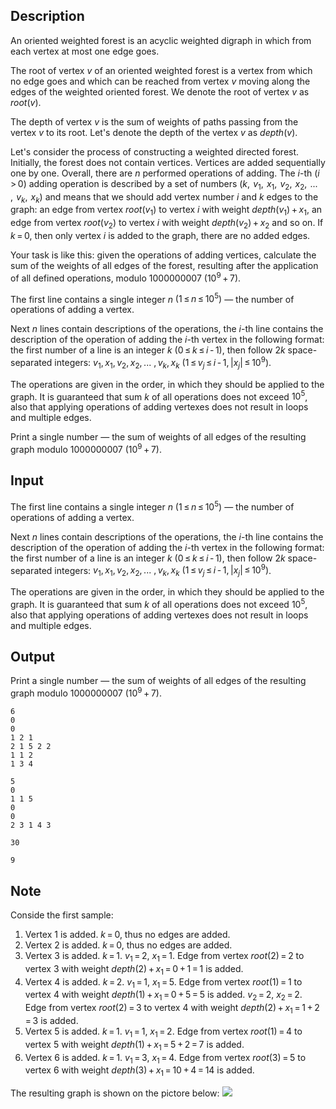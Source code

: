 ## Description

<div><p>An <span class="tex-font-style-it">oriented weighted forest</span> is an acyclic weighted digraph in which from each vertex at most one edge goes.</p><p>The <span class="tex-font-style-it">root</span> of vertex <span class="tex-span"><i>v</i></span> of an oriented weighted forest is a vertex from which no edge goes and which can be reached from vertex <span class="tex-span"><i>v</i></span> moving along the edges of the weighted oriented forest. We denote the root of vertex <span class="tex-span"><i>v</i></span> as <span class="tex-span"><i>root</i>(<i>v</i>)</span>.</p><p>The <span class="tex-font-style-it">depth</span> of vertex <span class="tex-span"><i>v</i></span> is the sum of weights of paths passing from the vertex <span class="tex-span"><i>v</i></span> to its root. Let's denote the depth of the vertex <span class="tex-span"><i>v</i></span> as <span class="tex-span"><i>depth</i>(<i>v</i>)</span>.</p><p>Let's consider the process of constructing a weighted directed forest. Initially, the forest does not contain vertices. Vertices are added sequentially one by one. Overall, there are <span class="tex-span"><i>n</i></span> performed operations of adding. The <span class="tex-span"><i>i</i></span>-th <span class="tex-span">(<i>i</i> &gt; 0)</span> adding operation is described by a set of numbers <span class="tex-span">(<i>k</i>,  <i>v</i><sub class="lower-index">1</sub>,  <i>x</i><sub class="lower-index">1</sub>,  <i>v</i><sub class="lower-index">2</sub>,  <i>x</i><sub class="lower-index">2</sub>,  ... ,  <i>v</i><sub class="lower-index"><i>k</i></sub>,  <i>x</i><sub class="lower-index"><i>k</i></sub>)</span> and means that we should add vertex number <span class="tex-span"><i>i</i></span> and <span class="tex-span"><i>k</i></span> edges to the graph: an edge from vertex <span class="tex-span"><i>root</i>(<i>v</i><sub class="lower-index">1</sub>)</span> to vertex <span class="tex-span"><i>i</i></span> with weight <span class="tex-span"><i>depth</i>(<i>v</i><sub class="lower-index">1</sub>) + <i>x</i><sub class="lower-index">1</sub></span>, an edge from vertex <span class="tex-span"><i>root</i>(<i>v</i><sub class="lower-index">2</sub>)</span> to vertex <span class="tex-span"><i>i</i></span> with weight <span class="tex-span"><i>depth</i>(<i>v</i><sub class="lower-index">2</sub>) + <i>x</i><sub class="lower-index">2</sub></span> and so on. If <span class="tex-span"><i>k</i> = 0</span>, then only vertex <span class="tex-span"><i>i</i></span> is added to the graph, there are no added edges.</p><p>Your task is like this: given the operations of adding vertices, calculate the sum of the weights of all edges of the forest, resulting after the application of all defined operations, modulo <span class="tex-span">1000000007</span> <span class="tex-span">(10<sup class="upper-index">9</sup> + 7)</span>.</p></div><div class="input-specification"><p>The first line contains a single integer <span class="tex-span"><i>n</i></span> <span class="tex-span">(1 ≤ <i>n</i> ≤ 10<sup class="upper-index">5</sup>)</span> — the number of operations of adding a vertex.</p><p>Next <span class="tex-span"><i>n</i></span> lines contain descriptions of the operations, the <span class="tex-span"><i>i</i></span>-th line contains the description of the operation of adding the <span class="tex-span"><i>i</i></span>-th vertex in the following format: the first number of a line is an integer <span class="tex-span"><i>k</i></span> <span class="tex-span">(0 ≤ <i>k</i> ≤ <i>i</i> - 1)</span>, then follow <span class="tex-span">2<i>k</i></span> space-separated integers: <span class="tex-span"><i>v</i><sub class="lower-index">1</sub>, <i>x</i><sub class="lower-index">1</sub>, <i>v</i><sub class="lower-index">2</sub>, <i>x</i><sub class="lower-index">2</sub>, ... , <i>v</i><sub class="lower-index"><i>k</i></sub>, <i>x</i><sub class="lower-index"><i>k</i></sub></span> <span class="tex-span">(1 ≤ <i>v</i><sub class="lower-index"><i>j</i></sub> ≤ <i>i</i> - 1, |<i>x</i><sub class="lower-index"><i>j</i></sub>| ≤ 10<sup class="upper-index">9</sup>)</span>. </p><p>The operations are given in the order, in which they should be applied to the graph. It is guaranteed that sum <span class="tex-span"><i>k</i></span> of all operations does not exceed <span class="tex-span">10<sup class="upper-index">5</sup></span>, also that applying operations of adding vertexes does not result in loops and multiple edges. </p></div><div class="output-specification"><p>Print a single number — the sum of weights of all edges of the resulting graph modulo <span class="tex-span">1000000007</span> <span class="tex-span">(10<sup class="upper-index">9</sup> + 7)</span>.</p></div>

## Input

<p>The first line contains a single integer <span class="tex-span"><i>n</i></span> <span class="tex-span">(1 ≤ <i>n</i> ≤ 10<sup class="upper-index">5</sup>)</span> — the number of operations of adding a vertex.</p><p>Next <span class="tex-span"><i>n</i></span> lines contain descriptions of the operations, the <span class="tex-span"><i>i</i></span>-th line contains the description of the operation of adding the <span class="tex-span"><i>i</i></span>-th vertex in the following format: the first number of a line is an integer <span class="tex-span"><i>k</i></span> <span class="tex-span">(0 ≤ <i>k</i> ≤ <i>i</i> - 1)</span>, then follow <span class="tex-span">2<i>k</i></span> space-separated integers: <span class="tex-span"><i>v</i><sub class="lower-index">1</sub>, <i>x</i><sub class="lower-index">1</sub>, <i>v</i><sub class="lower-index">2</sub>, <i>x</i><sub class="lower-index">2</sub>, ... , <i>v</i><sub class="lower-index"><i>k</i></sub>, <i>x</i><sub class="lower-index"><i>k</i></sub></span> <span class="tex-span">(1 ≤ <i>v</i><sub class="lower-index"><i>j</i></sub> ≤ <i>i</i> - 1, |<i>x</i><sub class="lower-index"><i>j</i></sub>| ≤ 10<sup class="upper-index">9</sup>)</span>. </p><p>The operations are given in the order, in which they should be applied to the graph. It is guaranteed that sum <span class="tex-span"><i>k</i></span> of all operations does not exceed <span class="tex-span">10<sup class="upper-index">5</sup></span>, also that applying operations of adding vertexes does not result in loops and multiple edges. </p>

## Output

<p>Print a single number — the sum of weights of all edges of the resulting graph modulo <span class="tex-span">1000000007</span> <span class="tex-span">(10<sup class="upper-index">9</sup> + 7)</span>.</p>





```input1
6
0
0
1 2 1
2 1 5 2 2
1 1 2
1 3 4

```




```input2
5
0
1 1 5
0
0
2 3 1 4 3

```




```output1
30

```




```output2
9

```



## Note

<p>Conside the first sample:</p><ol><li> Vertex <span class="tex-span">1</span> is added. <span class="tex-span"><i>k</i> = 0</span>, thus no edges are added.</li><li> Vertex <span class="tex-span">2</span> is added. <span class="tex-span"><i>k</i> = 0</span>, thus no edges are added.</li><li> Vertex <span class="tex-span">3</span> is added. <span class="tex-span"><i>k</i> = 1</span>. <span class="tex-span"><i>v</i><sub class="lower-index">1</sub> = 2</span>, <span class="tex-span"><i>x</i><sub class="lower-index">1</sub> = 1</span>. Edge from vertex <span class="tex-span"><i>root</i>(2) = 2</span> to vertex <span class="tex-span">3</span> with weight <span class="tex-span"><i>depth</i>(2) + <i>x</i><sub class="lower-index">1</sub> = 0 + 1 = 1</span> is added. </li><li> Vertex <span class="tex-span">4</span> is added. <span class="tex-span"><i>k</i> = 2</span>. <span class="tex-span"><i>v</i><sub class="lower-index">1</sub> = 1</span>, <span class="tex-span"><i>x</i><sub class="lower-index">1</sub> = 5</span>. Edge from vertex <span class="tex-span"><i>root</i>(1) = 1</span> to vertex <span class="tex-span">4</span> with weight <span class="tex-span"><i>depth</i>(1) + <i>x</i><sub class="lower-index">1</sub> = 0 + 5 = 5</span> is added. <span class="tex-span"><i>v</i><sub class="lower-index">2</sub> = 2</span>, <span class="tex-span"><i>x</i><sub class="lower-index">2</sub> = 2</span>. Edge from vertex <span class="tex-span"><i>root</i>(2) = 3</span> to vertex <span class="tex-span">4</span> with weight <span class="tex-span"><i>depth</i>(2) + <i>x</i><sub class="lower-index">1</sub> = 1 + 2 = 3</span> is added.</li><li> Vertex <span class="tex-span">5</span> is added. <span class="tex-span"><i>k</i> = 1</span>. <span class="tex-span"><i>v</i><sub class="lower-index">1</sub> = 1</span>, <span class="tex-span"><i>x</i><sub class="lower-index">1</sub> = 2</span>. Edge from vertex <span class="tex-span"><i>root</i>(1) = 4</span> to vertex <span class="tex-span">5</span> with weight <span class="tex-span"><i>depth</i>(1) + <i>x</i><sub class="lower-index">1</sub> = 5 + 2 = 7</span> is added.</li><li> Vertex <span class="tex-span">6</span> is added. <span class="tex-span"><i>k</i> = 1</span>. <span class="tex-span"><i>v</i><sub class="lower-index">1</sub> = 3</span>, <span class="tex-span"><i>x</i><sub class="lower-index">1</sub> = 4</span>. Edge from vertex <span class="tex-span"><i>root</i>(3) = 5</span> to vertex <span class="tex-span">6</span> with weight <span class="tex-span"><i>depth</i>(3) + <i>x</i><sub class="lower-index">1</sub> = 10 + 4 = 14</span> is added.</li></ol><p>The resulting graph is shown on the pictore below: <img class="tex-graphics" src="file://WLuwlyrD.png" style="max-width: 100.0%;max-height: 100.0%;"></p>
